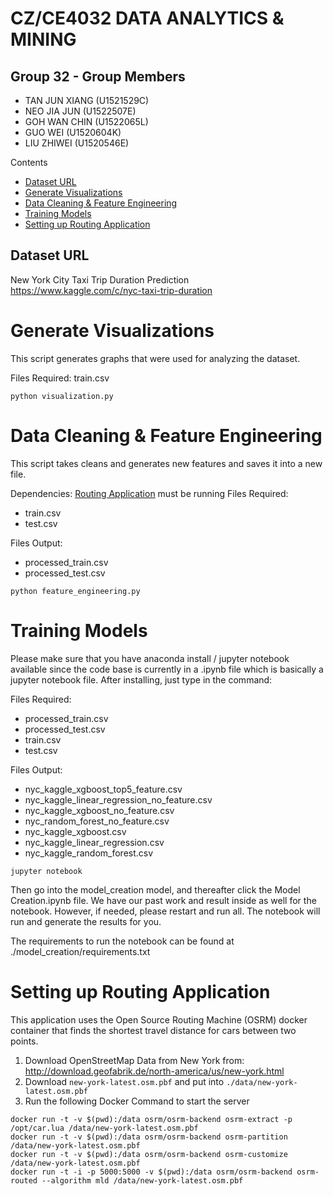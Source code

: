 # CZ/CE4032 DATA ANALYTICS & MINING
## Group 32 - Group Members
- TAN JUN XIANG (U1521529C)
- NEO JIA JUN (U1522507E)
- GOH WAN CHIN (U1522065L)
- GUO WEI (U1520604K)
- LIU ZHIWEI (U1520546E)

Contents
- [Dataset URL](#dataset-url)
- [Generate Visualizations](#generate-visualizations)
- [Data Cleaning & Feature Engineering](#data-cleaning--feature-engineering)
- [Training Models](#training-models)
- [Setting up Routing Application](#setting-up-routing-application)


## Dataset URL
New York City Taxi Trip Duration Prediction  
https://www.kaggle.com/c/nyc-taxi-trip-duration


# Generate Visualizations
This script generates graphs that were used for analyzing the dataset.

Files Required: train.csv
```
python visualization.py
```

# Data Cleaning & Feature Engineering
This script takes cleans and generates new features and saves it into a new file.

Dependencies: [Routing Application](#setting-up-routing-application) must be running 
Files Required:
* train.csv
* test.csv

Files Output:
* processed_train.csv
* processed_test.csv
```
python feature_engineering.py
```

# Training Models

Please make sure that you have anaconda install / jupyter notebook available since the code base is currently in a .ipynb file which is basically a jupyter notebook file. After installing, just type in the command:

Files Required: 
* processed_train.csv
* processed_test.csv
* train.csv 
* test.csv

Files Output: 
* nyc_kaggle_xgboost_top5_feature.csv
* nyc_kaggle_linear_regression_no_feature.csv
* nyc_kaggle_xgboost_no_feature.csv
* nyc_random_forest_no_feature.csv
* nyc_kaggle_xgboost.csv
* nyc_kaggle_linear_regression.csv
* nyc_kaggle_random_forest.csv

```
jupyter notebook 
```

Then go into the model_creation model, and thereafter click the Model Creation.ipynb file. We have our past work and result inside as well for the notebook. However, if needed, please restart and run all. The notebook will run and generate the results for you. 

The requirements to run the notebook can be found at ./model_creation/requirements.txt

# Setting up Routing Application
This application uses the Open Source Routing Machine (OSRM) docker container that finds the shortest travel distance for cars between two points. 

1. Download OpenStreetMap Data from New York from: http://download.geofabrik.de/north-america/us/new-york.html
2. Download `new-york-latest.osm.pbf` and put into `./data/new-york-latest.osm.pbf`
3. Run the following Docker Command to start the server
```
docker run -t -v $(pwd):/data osrm/osrm-backend osrm-extract -p /opt/car.lua /data/new-york-latest.osm.pbf
docker run -t -v $(pwd):/data osrm/osrm-backend osrm-partition /data/new-york-latest.osm.pbf
docker run -t -v $(pwd):/data osrm/osrm-backend osrm-customize /data/new-york-latest.osm.pbf
docker run -t -i -p 5000:5000 -v $(pwd):/data osrm/osrm-backend osrm-routed --algorithm mld /data/new-york-latest.osm.pbf
```
